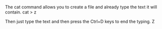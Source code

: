 The cat command allows you to create a file and already type the text it will contain.
 cat > z
 
Then just type the text and then press the Ctrl+D keys to end the typing.
Z
